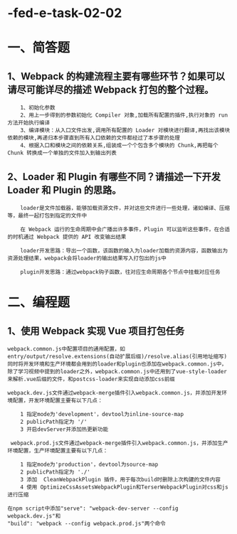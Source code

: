 # -fed-e-task-02-02

# 一、简答题

##  1、Webpack 的构建流程主要有哪些环节？如果可以请尽可能详尽的描述 Webpack 打包的整个过程。

        1、初始化参数
        2、用上一步得到的参数初始化 Compiler 对象,加载所有配置的插件,执行对象的 run 方法开始执行编译
        3、编译模块：从入口文件出发,调用所有配置的 Loader 对模块进行翻译,再找出该模块依赖的模块,再递归本步骤直到所有入口依赖的文件都经过了本步骤的处理
        4、根据入口和模块之间的依赖关系,组装成一个个包含多个模块的 Chunk,再把每个 Chunk 转换成一个单独的文件加入到输出列表

##  2、Loader 和 Plugin 有哪些不同？请描述一下开发 Loader 和 Plugin 的思路。

        loader是文件加载器，能够加载资源文件，并对这些文件进行一些处理，诸如编译、压缩等，最终一起打包到指定的文件中
        
        在 Webpack 运行的生命周期中会广播出许多事件，Plugin 可以监听这些事件，在合适的时机通过 Webpack 提供的 API 改变输出结果

        loader开发思路：导出一个函数，该函数的输入为loader加载的资源内容，函数输出为资源处理结果，webpack会将loader的输出结果写入打包出的js中

        plugin开发思路：通过webpack钩子函数，往对应生命周期各个节点中挂载对应任务

# 二、编程题

## 1、使用 Webpack 实现 Vue 项目打包任务

    webpack.common.js中配置项目的通用配置，如entry/output/resolve.extensions(自动扩展后缀)/resolve.alias(引用地址缩写)
    同时将开发环境和生产环境都会用到的loader和plugin也添加在webpack.common.js中，
    除了学习视频中提到的loader之外，webpack.common.js中还用到了vue-style-loader来解析.vue后缀的文件，和postcss-loader来实现自动添加css前缀

    webpack.dev.js文件通过webpack-merge插件引入webpack.common.js，并添加开发环境配置，开发环境配置主要有以下几点：

        1 指定mode为'development'，devtool为inline-source-map
        2 publicPath指定为 '/'
        3 开启devServer并添加热更新功能

     webpack.prod.js文件通过webpack-merge插件引入webpack.common.js，并添加生产环境配置，生产环境配置主要有以下几点：

        1 指定mode为'production'，devtool为source-map
        2 publicPath指定为 './'
        3 添加  CleanWebpackPlugin 插件，用于每次build时删除上次构建的文件内容
        4 使用 OptimizeCssAssetsWebpackPlugin和TerserWebpackPlugin对css和js进行压缩

    在npm script中添加"serve": "webpack-dev-server --config webpack.dev.js"和
    "build": "webpack --config webpack.prod.js"两个命令

